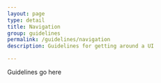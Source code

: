 ```yaml
---
layout: page
type: detail
title: Navigation
group: guidelines
permalink: /guidelines/navigation
description: Guidelines for getting around a UI

---
```


Guidelines go here
